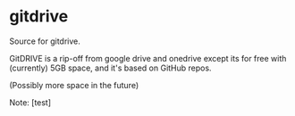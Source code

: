 # gitdrive
Source for gitdrive.

GitDRIVE is a rip-off from google drive and onedrive except its for free with (currently) 5GB space, and it's based on GitHub repos.

(Possibly more space in the future)

Note: [test]
